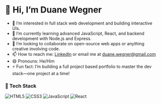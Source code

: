 # 👋 Hi, I’m Duane Wegner

- 👀 I’m interested in full stack web development and building interactive UIs.
- 🌱 I’m currently learning advanced JavaScript, React, and backend development with Node.js and Express.
- 💞️ I’m looking to collaborate on open-source web apps or anything creative involving code.
- 📫 How to reach me: [LinkedIn](https://www.linkedin.com/in/duane-wegner) or email me at duane.wegner@gmail.com
- 😄 Pronouns: He/Him
- ⚡ Fun fact: I’m building a full project based portfolio to master the dev stack—one project at a time!

### 🧰 Tech Stack
![HTML5](https://img.shields.io/badge/HTML5-E34F26?style=flat&logo=html5&logoColor=white)
![CSS3](https://img.shields.io/badge/CSS3-1572B6?style=flat&logo=css3&logoColor=white)
![JavaScript](https://img.shields.io/badge/JavaScript-F7DF1E?style=flat&logo=javascript&logoColor=black)
![React](https://img.shields.io/badge/React-20232A?style=flat&logo=react&logoColor=61DAFB)


